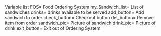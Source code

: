 Variable list
FOS= Food Ordering System
my_Sandwich_list= List of sandwiches
drinks= drinks available to be served
add_button= Add sandwich to order
check_button= Checkout button
del_button= Remove item from order
sandwich_pic= Picture of sandwich
drink_pic= Picture of drink
exit_button= Exit out of Ordering System
